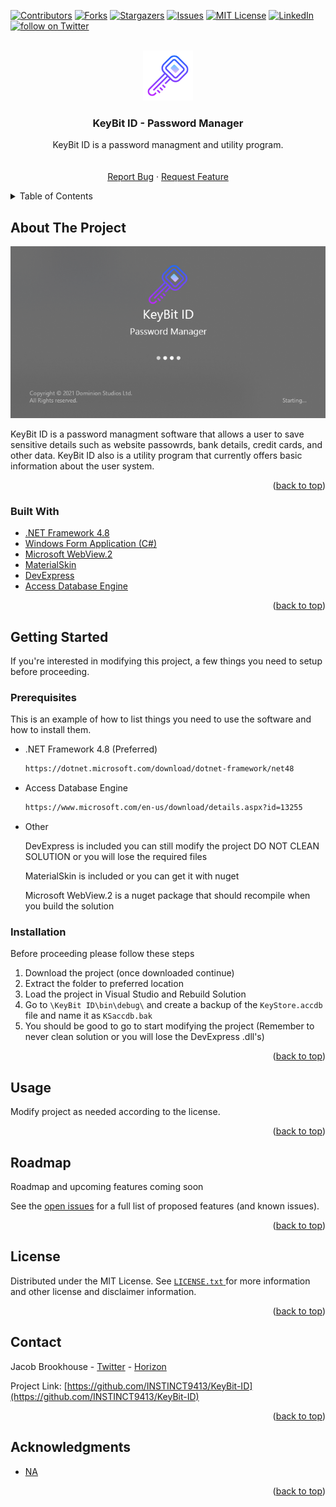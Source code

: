 <div id="top"></div>
<!--
*** Thanks for checking out the Best-README-Template. If you have a suggestion
*** that would make this better, please fork the repo and create a pull request
*** or simply open an issue with the tag "enhancement".
*** Don't forget to give the project a star!
*** Thanks again! Now go create something AMAZING! :D
-->



<!-- PROJECT SHIELDS -->
<!--
*** I'm using markdown "reference style" links for readability.
*** Reference links are enclosed in brackets [ ] instead of parentheses ( ).
*** See the bottom of this document for the declaration of the reference variables
*** for contributors-url, forks-url, etc. This is an optional, concise syntax you may use.
*** https://www.markdownguide.org/basic-syntax/#reference-style-links
-->


[![Contributors][contributors-shield]][contributors-url]
[![Forks][forks-shield]][forks-url]
[![Stargazers][stars-shield]][stars-url]
[![Issues][issues-shield]][issues-url]
[![MIT License][license-shield]][license-url]
[![LinkedIn][linkedin-shield]][linkedin-url]
<a href="https://twitter.com/intent/follow?screen_name=INSTINCTxTV">
        <img src="https://img.shields.io/twitter/follow/INSTINCTxTV?style=social&logo=twitter"
            alt="follow on Twitter"></a>


<!-- PROJECT LOGO -->
<br />
<div align="center">
  <a href="https://github.com/INSTINCT9413/KeyBit-ID/">
    <img src="images/logo.png" alt="Logo" width="80" height="80">
  </a>

<h3 align="center">KeyBit ID - Password Manager</h3>

  <p align="center">
    KeyBit ID is a password managment and utility program.
    <br />
    <!--<a href="https://github.com/INSTINCT9413/KeyBit-ID"><strong>Explore the docs »</strong></a>-->
    <br />
    <br />
    <!--<a href="https://github.com/INSTINCT9413/KeyBit-ID">View Demo</a>
    ·-->
    <a href="https://github.com/INSTINCT9413/KeyBit-ID/issues/new?title=Your%20Bug%20Title&body=Describe%20your%20bug%20with%20any%20details%20to%20help%20us%20resolve%20the%20issue&labels=Bug">Report Bug</a>
    ·
    <a href="https://github.com/INSTINCT9413/KeyBit-ID/issues/new?title=Your%20Cool%20Idea&body=Describe%20your%20feature%20&labels=Feature%20Request">Request Feature</a>
  </p>
</div>



<!-- TABLE OF CONTENTS -->
<details>
  <summary>Table of Contents</summary>
  <ol>
    <li>
      <a href="#about-the-project">About The Project</a>
      <ul>
        <li><a href="#built-with">Built With</a></li>
      </ul>
    </li>
    <li>
      <a href="#getting-started">Getting Started</a>
      <ul>
        <li><a href="#prerequisites">Prerequisites</a></li>
        <li><a href="#installation">Installation</a></li>
      </ul>
    </li>
    <li><a href="#usage">Usage</a></li>
    <li><a href="#roadmap">Roadmap</a></li>
    <li><a href="#license">License</a></li>
    <li><a href="#contact">Contact</a></li>
    <li><a href="#acknowledgments">Acknowledgments</a></li>
  </ol>
</details>



<!-- ABOUT THE PROJECT -->
## About The Project

[![Product Name Screen Shot][product-screenshot]](https://example.com)

KeyBit ID is a password managment software that allows a user to save sensitive details such as website passowrds, bank details, credit cards, and other data. KeyBit ID also is a utility program that currently offers basic information about the user system.

<p align="right">(<a href="#top">back to top</a>)</p>



### Built With

* [.NET Framework 4.8](https://dotnet.microsoft.com/download/dotnet-framework/net48)
* [Windows Form Application (C#)](https://docs.microsoft.com/en-us/visualstudio/ide/create-csharp-winform-visual-studio?view=vs-2019)
* [Microsoft WebView.2](https://docs.microsoft.com/en-us/microsoft-edge/webview2/)
* [MaterialSkin](https://www.nuget.org/packages/MaterialSkin.2/)
* [DevExpress](https://www.devexpress.com/)
* [Access Database Engine](https://www.microsoft.com/en-us/download/details.aspx?id=13255)

<p align="right">(<a href="#top">back to top</a>)</p>



<!-- GETTING STARTED -->
## Getting Started

If you're interested in modifying this project, a few things you need to setup before proceeding.

### Prerequisites

This is an example of how to list things you need to use the software and how to install them.
* .NET Framework 4.8 (Preferred)
  ```sh
  https://dotnet.microsoft.com/download/dotnet-framework/net48
  ```
* Access Database Engine
  ```sh
  https://www.microsoft.com/en-us/download/details.aspx?id=13255
  ```
* Other
  <p>DevExpress is included you can still modify the project DO NOT CLEAN SOLUTION or you will lose the required files</p>
  <p>MaterialSkin is included or you can get it with nuget</p>
  <p>Microsoft WebView.2 is a nuget package that should recompile when you build the solution</p>


### Installation

Before proceeding please follow these steps

1. Download the project (once downloaded continue)
2. Extract the folder to preferred location
3. Load the project in Visual Studio and Rebuild Solution
4. Go to `\KeyBit ID\bin\debug\` and create a backup of the `KeyStore.accdb` file and name it as `KSaccdb.bak`
5. You should be good to go to start modifying the project (Remember to never clean solution or you will lose the DevExpress .dll's)

<p align="right">(<a href="#top">back to top</a>)</p>



<!-- USAGE EXAMPLES -->
## Usage

Modify project as needed according to the license. 

<p align="right">(<a href="#top">back to top</a>)</p>



<!-- ROADMAP -->
## Roadmap

Roadmap and upcoming features coming soon

See the [open issues](https://github.com/INSTINCT9413/KeyBit-ID/issues) for a full list of proposed features (and known issues).

<p align="right">(<a href="#top">back to top</a>)</p>


<!-- LICENSE -->
## License

Distributed under the MIT License. 
See <a href="https://github.com/INSTINCT9413/KeyBit-ID/blob/master/LICENSE.txt"> `LICENSE.txt` </a>for more information and other license and disclaimer information.

<p align="right">(<a href="#top">back to top</a>)</p>



<!-- CONTACT -->
## Contact

Jacob Brookhouse - [Twitter](https://twitter.com/INSTINCTxTV) - [Horizon](https://www.horizonsocial.media/INSTINCT)

Project Link: [https://github.com/INSTINCT9413/KeyBit-ID](https://github.com/INSTINCT9413/KeyBit-ID)

<p align="right">(<a href="#top">back to top</a>)</p>



<!-- ACKNOWLEDGMENTS -->
## Acknowledgments

* [NA]()

<p align="right">(<a href="#top">back to top</a>)</p>



<!-- MARKDOWN LINKS & IMAGES -->
<!-- https://www.markdownguide.org/basic-syntax/#reference-style-links -->
[contributors-shield]: https://img.shields.io/github/contributors/INSTINCT9413/KeyBit-ID
[contributors-url]: https://github.com/INSTINCT9413/KeyBit-ID/graphs/contributors
[forks-shield]: https://img.shields.io/github/forks/INSTINCT9413/KeyBit-ID
[forks-url]: https://github.com/INSTINCT9413/KeyBit-ID/network/members
[stars-shield]: https://img.shields.io/github/stars/INSTINCT9413/KeyBit-ID
[stars-url]: https://github.com/INSTINCT9413/KeyBit-ID/stargazers
[issues-shield]: https://img.shields.io/github/issues/INSTINCT9413/KeyBit-ID
[issues-url]: https://github.com/INSTINCT9413/KeyBit-ID/issues
[license-shield]: https://img.shields.io/github/license/INSTINCT9413/KeyBit-ID
[license-url]: https://github.com/INSTINCT9413/KeyBit-ID/blob/master/LICENSE.txt
[linkedin-shield]: https://img.shields.io/badge/-LinkedIn-black.svg
[linkedin-url]: https://www.linkedin.com/in/jacobbrookhouse/
[product-screenshot]: images/screenshot.png
